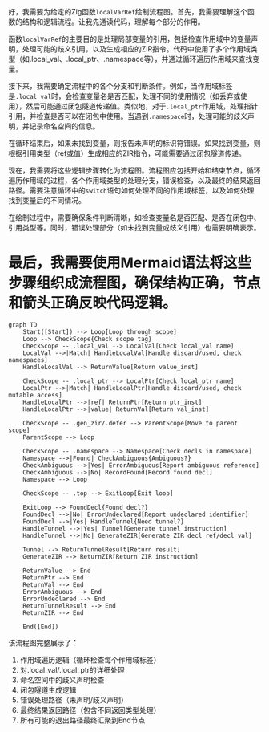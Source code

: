 好，我需要为给定的Zig函数`localVarRef`绘制流程图。首先，我需要理解这个函数的结构和逻辑流程。让我先通读代码，理解每个部分的作用。

函数`localVarRef`的主要目的是处理局部变量的引用，包括检查作用域中的变量声明，处理可能的歧义引用，以及生成相应的ZIR指令。代码中使用了多个作用域类型（如.local_val、.local_ptr、.namespace等），并通过循环遍历作用域来查找变量。

接下来，我需要确定流程中的各个分支和判断条件。例如，当作用域标签是`.local_val`时，会检查变量名是否匹配，处理不同的使用情况（如丢弃或使用），然后可能通过闭包隧道传递值。类似地，对于`.local_ptr`作用域，处理指针引用，并检查是否可以在闭包中使用。当遇到`.namespace`时，处理可能的歧义声明，并记录命名空间的信息。

在循环结束后，如果未找到变量，则报告未声明的标识符错误。如果找到变量，则根据引用类型（ref或值）生成相应的ZIR指令，可能需要通过闭包隧道传递。

现在，我需要将这些逻辑步骤转化为流程图。流程图应包括开始和结束节点，循环遍历作用域的过程，各个作用域类型的处理分支，错误检查，以及最终的结果返回路径。需要注意循环中的`switch`语句如何处理不同的作用域标签，以及如何处理找到变量后的不同情况。

在绘制过程中，需要确保条件判断清晰，如检查变量名是否匹配、是否在闭包中、引用类型等。同时，错误处理部分（如未找到变量或歧义引用）也需要明确表示。

最后，我需要使用Mermaid语法将这些步骤组织成流程图，确保结构正确，节点和箭头正确反映代码逻辑。
================================================
```mermaid
graph TD
    Start([Start]) --> Loop[Loop through scope]
    Loop --> CheckScope{Check scope tag}
    CheckScope -- .local_val --> LocalVal[Check local_val name]
    LocalVal -->|Match| HandleLocalVal[Handle discard/used, check namespaces]
    HandleLocalVal --> ReturnValue[Return value_inst]
    
    CheckScope -- .local_ptr --> LocalPtr[Check local_ptr name]
    LocalPtr -->|Match| HandleLocalPtr[Handle discard/used, check mutable access]
    HandleLocalPtr -->|ref| ReturnPtr[Return ptr_inst]
    HandleLocalPtr -->|value| ReturnVal[Return val_inst]
    
    CheckScope -- .gen_zir/.defer --> ParentScope[Move to parent scope]
    ParentScope --> Loop
    
    CheckScope -- .namespace --> Namespace[Check decls in namespace]
    Namespace -->|Found| CheckAmbiguous{Ambiguous?}
    CheckAmbiguous -->|Yes| ErrorAmbiguous[Report ambiguous reference]
    CheckAmbiguous -->|No| RecordFound[Record found decl]
    Namespace --> Loop
    
    CheckScope -- .top --> ExitLoop[Exit loop]
    
    ExitLoop --> FoundDecl{Found decl?}
    FoundDecl -->|No| ErrorUndeclared[Report undeclared identifier]
    FoundDecl -->|Yes| HandleTunnel{Need tunnel?}
    HandleTunnel -->|Yes| Tunnel[Generate tunnel instruction]
    HandleTunnel -->|No| GenerateZIR[Generate ZIR decl_ref/decl_val]
    
    Tunnel --> ReturnTunnelResult[Return result]
    GenerateZIR --> ReturnZIR[Return ZIR instruction]
    
    ReturnValue --> End
    ReturnPtr --> End
    ReturnVal --> End
    ErrorAmbiguous --> End
    ErrorUndeclared --> End
    ReturnTunnelResult --> End
    ReturnZIR --> End
    
    End([End])
``` 

该流程图完整展示了：
1. 作用域遍历逻辑（循环检查每个作用域标签）
2. 对.local_val/.local_ptr的详细处理
3. 命名空间中的歧义声明检查
4. 闭包隧道生成逻辑
5. 错误处理路径（未声明/歧义声明）
6. 最终结果返回路径（包含不同返回类型处理）
7. 所有可能的退出路径最终汇聚到End节点
